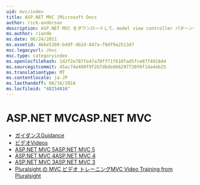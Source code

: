 ```yaml
---
uid: mvc/index
title: ASP.NET MVC |Microsoft Docs
author: rick-anderson
description: ASP.NET MVC をダウンロードして、model view controller パターンを使用して web アプリを構築する方法について説明します。
ms.author: riande
ms.date: 06/24/2011
ms.assetid: 466e52b9-bddf-4b2d-847a-f8df9a2513d7
msc.legacyurl: /mvc
msc.type: categoryindex
ms.openlocfilehash: 1d2f2e787fe47a70ff71f610fad5fce87f491844
ms.sourcegitcommit: 45ac74e400f9f2b7dbded66297730f6f14a4eb25
ms.translationtype: MT
ms.contentlocale: ja-JP
ms.lasthandoff: 08/16/2018
ms.locfileid: "48254816"
---
```

<a name="aspnet-mvc"></a><span data-ttu-id="3e9bd-103">ASP.NET MVC</span><span class="sxs-lookup"><span data-stu-id="3e9bd-103">ASP.NET MVC</span></span>
====================
- [<span data-ttu-id="3e9bd-104">ガイダンス</span><span class="sxs-lookup"><span data-stu-id="3e9bd-104">Guidance</span></span>](overview/index.md)
- [<span data-ttu-id="3e9bd-105">ビデオ</span><span class="sxs-lookup"><span data-stu-id="3e9bd-105">Videos</span></span>](videos/index.md)
- [<span data-ttu-id="3e9bd-106">ASP.NET MVC 5</span><span class="sxs-lookup"><span data-stu-id="3e9bd-106">ASP.NET MVC 5</span></span>](mvc5.md)
- [<span data-ttu-id="3e9bd-107">ASP.NET MVC 4</span><span class="sxs-lookup"><span data-stu-id="3e9bd-107">ASP.NET MVC 4</span></span>](mvc4.md)
- [<span data-ttu-id="3e9bd-108">ASP.NET MVC 3</span><span class="sxs-lookup"><span data-stu-id="3e9bd-108">ASP.NET MVC 3</span></span>](mvc3.md)
- [<span data-ttu-id="3e9bd-109">Pluralsight の MVC ビデオ トレーニング</span><span class="sxs-lookup"><span data-stu-id="3e9bd-109">MVC Video Training from Pluralsight</span></span>](pluralsight.md)

